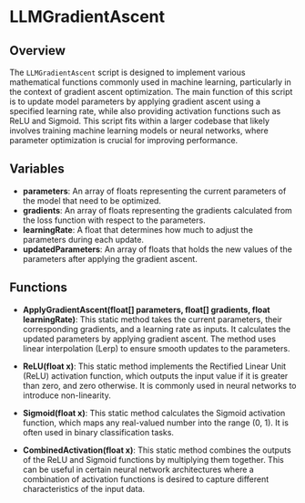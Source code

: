 # LLMGradientAscent

## Overview
The `LLMGradientAscent` script is designed to implement various mathematical functions commonly used in machine learning, particularly in the context of gradient ascent optimization. The main function of this script is to update model parameters by applying gradient ascent using a specified learning rate, while also providing activation functions such as ReLU and Sigmoid. This script fits within a larger codebase that likely involves training machine learning models or neural networks, where parameter optimization is crucial for improving performance.

## Variables
- **parameters**: An array of floats representing the current parameters of the model that need to be optimized.
- **gradients**: An array of floats representing the gradients calculated from the loss function with respect to the parameters.
- **learningRate**: A float that determines how much to adjust the parameters during each update.
- **updatedParameters**: An array of floats that holds the new values of the parameters after applying the gradient ascent.

## Functions
- **ApplyGradientAscent(float[] parameters, float[] gradients, float learningRate)**: 
  This static method takes the current parameters, their corresponding gradients, and a learning rate as inputs. It calculates the updated parameters by applying gradient ascent. The method uses linear interpolation (Lerp) to ensure smooth updates to the parameters.

- **ReLU(float x)**: 
  This static method implements the Rectified Linear Unit (ReLU) activation function, which outputs the input value if it is greater than zero, and zero otherwise. It is commonly used in neural networks to introduce non-linearity.

- **Sigmoid(float x)**: 
  This static method calculates the Sigmoid activation function, which maps any real-valued number into the range (0, 1). It is often used in binary classification tasks.

- **CombinedActivation(float x)**: 
  This static method combines the outputs of the ReLU and Sigmoid functions by multiplying them together. This can be useful in certain neural network architectures where a combination of activation functions is desired to capture different characteristics of the input data.